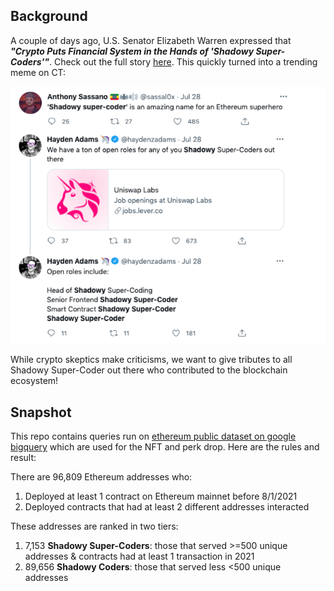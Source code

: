 ## Background
A couple of days ago, U.S. Senator Elizabeth Warren expressed that _**"Crypto Puts Financial System in the Hands of 
'Shadowy Super-Coders'"**_. 
Check out the full story [here](https://decrypt.co/76997/elizabeth-warren-crypto-big-banks-shadowy-super-coders). 
This quickly turned into a trending meme on CT:

![img_1.png](img_1.png)

While crypto skeptics make criticisms, we want to give tributes to all Shadowy Super-Coder out there who contributed to
the blockchain ecosystem!

## Snapshot
This repo contains queries run on [ethereum public dataset on google bigquery](https://bigquery.cloud.google.com/dataset/bigquery-public-data:crypto_ethereum)
which are used for the NFT and perk drop. Here are the rules and result:

There are 96,809 Ethereum addresses who:
1. Deployed at least 1 contract on Ethereum mainnet before 8/1/2021
2. Deployed contracts that had at least 2 different addresses interacted

These addresses are ranked in two tiers:
1. 7,153 **Shadowy Super-Coders**: those that served >=500 unique addresses & contracts had at least 1 transaction in 2021
2. 89,656 **Shadowy Coders**: those that served less <500 unique addresses

